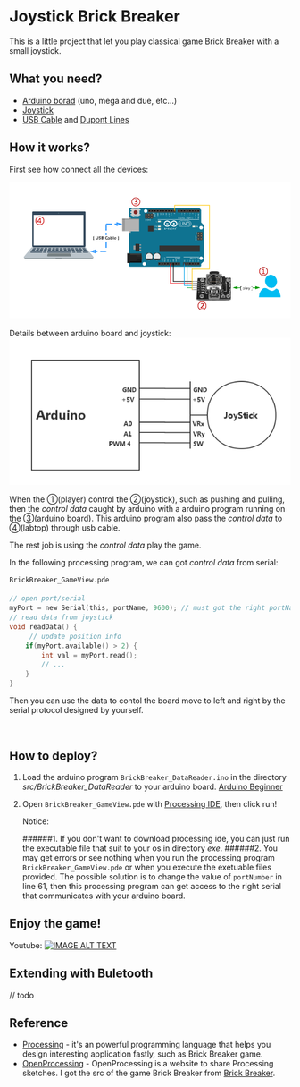 # Joystick Brick Breaker

This is a little project that let you play classical game Brick Breaker with a small joystick.

## What you need?
* <a href="https://www.arduino.cc/en/Main/Products">Arduino borad</a> (uno, mega and due, etc...)
* <a href="http://wiki.dfrobot.com.cn/index.php?title=(SKU:DFR0061)JoyStick摇杆模块">Joystick</a>
* <a href="https://www.adafruit.com/products/62">USB Cable</a> and <a href="http://www.amazon.com/Qooltek-40pcs-Dupont-Female-Connector/dp/B0116IZ0UO">Dupont Lines</a>

## How it works?

First see how connect all the devices:

<img src="https://github.com/fangbq/JoystickBrickBreaker/blob/master/img/JoyStick%20Brick%20Breaker%20Structure.png?raw=true"/>

Details between arduino board and joystick:
<img src="https://github.com/fangbq/JoystickBrickBreaker/blob/master/img/Arduino-JoyStick.png?raw=true"/>

When the ①(player) control the ②(joystick), such as pushing and pulling, then the *control data* caught by arduino with a arduino program running on the ③(arduino board). This arduino program also pass the *control data* to ④(labtop) through usb cable.

The rest job is using the *control data* play the game.

In the following processing program, we can got *control data* from serial:

```c
BrickBreaker_GameView.pde

// open port/serial
myPort = new Serial(this, portName, 9600); // must got the right portName !!!
// read data from joystick
void readData() {
     // update position info
    if(myPort.available() > 2) {
    	int val = myPort.read();
    	// ...
    }
}
```

Then you can use the data to contol the board move to left and right by the serial protocol designed by yourself.

<img href="https://github.com/fangbq/JoystickBrickBreaker/blob/master/img/GameView.png?raw=true"/>


## How to deploy?
1. Load the arduino program `BrickBreaker_DataReader.ino` in the directory *src/BrickBreaker_DataReader* to your arduino board. <a href="https://www.arduino.cc/en/Guide/HomePage">Arduino Beginner</a>
2. Open `BrickBreaker_GameView.pde` with <a href="https://processing.org/download/?processing">Processing IDE</a>, then click run!

	Notice:
	
	######1.	If you don't want to download processing ide, you can just run the executable file that suit to your os in directory *exe*.
	######2. You may get errors or see nothing when you run the processing program `BrickBreaker_GameView.pde` or when you execute the exetuable files provided. The possible solution is to change the value of `portNumber` in line 61, then this processing program can get access to the right serial that communicates with your arduino board.

## Enjoy the game!

Youtube:
[![IMAGE ALT TEXT](http://img.youtube.com/vi/YOUTUBE_VIDEO_ID_HERE/0.jpg)](https://youtu.be/Xg7E_MGTf3k)

## Extending with Buletooth
// todo

## Reference
* <a href="https://processing.org">Processing</a> - it's an powerful programming language that helps you design interesting application fastly, such as Brick Breaker game.
* <a href="http://www.openprocessing.org">OpenProcessing</a> - OpenProcessing is a website to share Processing sketches. I got the src of the game Brick Breaker from <a href="http://www.openprocessing.org/sketch/134612">Brick Breaker</a>.


